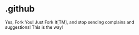 # .github
 Yes, Fork You! Just Fork It[TM], and stop sending complains and suggestions! This is the way!
